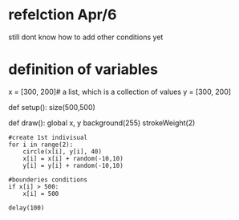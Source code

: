 # refelction Apr/6
still dont know how to add other conditions yet 

# definition of variables 
x = [300, 200]# a list, which is a collection of values
y = [300, 200]

def setup():
    size(500,500)
    
def draw():
    global x, y
    background(255)
    strokeWeight(2)
    
    #create 1st indivisual
    for i in range(2):
        circle(x[i], y[i], 40)
        x[i] = x[i] + random(-10,10)
        y[i] = y[i] + random(-10,10)
    
    #bounderies conditions 
    if x[i] > 500:
        x[i] = 500
 
    delay(100)

